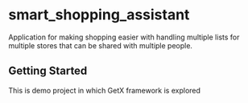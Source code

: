 # smart_shopping_assistant

Application for making shopping easier with handling multiple lists for multiple stores that can be shared with multiple people.

## Getting Started

This is demo project in which GetX framework is explored